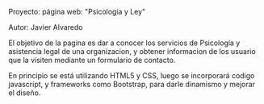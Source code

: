 Proyecto: página web: "Psicologia y Ley"

Autor: Javier Alvaredo

El objetivo de la pagina es dar a conocer los servicios de Psicología y asistencia legal de una organizacion, y obtener informacion de los usuario que la visiten mediante un formulario de contacto.

En principio se está utilizando HTML5 y CSS, luego se incorporará codigo javascript, y frameworks como Bootstrap, para darle dinamismo y mejorar el diseño.   

